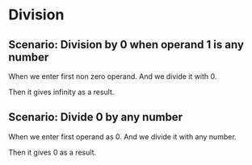 # Division

## Scenario: Division by 0 when operand 1 is any number

  When we enter first non zero operand.
  And we divide it with 0.
  
  Then it gives infinity as a result.
  
## Scenario: Divide 0 by any number

  When we enter first operand as 0.
  And we divide it with any number.
  
  Then it gives 0 as a result.
